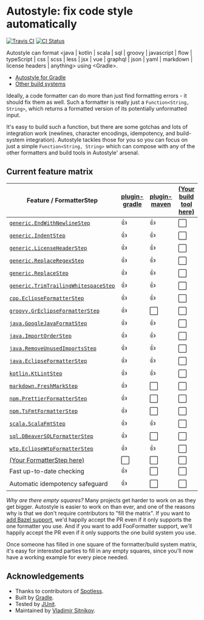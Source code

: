 # Autostyle: fix code style automatically

<!---freshmark shields
output = [
  link(image('Travis CI', 'https://travis-ci.org/{{org}}/{{name}}.svg?branch=master'), 'https://travis-ci.org/{{org}}/{{name}}'),
  link(image('CI Status', 'https://github.com/{{org}}/{{name}}/workflows/CI/badge.svg'), 'https://github.com/{{org}}/{{name}}/actions'),
-->
[![Travis CI](https://travis-ci.org/autostyle/autostyle.svg?branch=master)](https://travis-ci.org/autostyle/autostyle)
[![CI Status](https://github.com/autostyle/autostyle/workflows/CI/badge.svg)](https://github.com/autostyle/autostyle/actions)
<!---freshmark /shields -->

Autostyle can format &lt;java | kotlin | scala | sql | groovy | javascript | flow | typeScript | css | scss | less | jsx | vue | graphql | json | yaml | markdown | license headers | anything> using &lt;Gradle>.

- [Autostyle for Gradle](plugin-gradle)
- [Other build systems](CONTRIBUTING.md#how-to-add-a-new-plugin-for-a-build-system)

Ideally, a code formatter can do more than just find formatting errors - it should fix them as well. Such a formatter is really just a `Function<String, String>`, which returns a formatted version of its potentially unformatted input.

It's easy to build such a function, but there are some gotchas and lots of integration work (newlines, character encodings, idempotency, and build-system integration). Autostyle tackles those for you so you can focus on just a simple `Function<String, String>` which can compose with any of the other formatters and build tools in Autostyle' arsenal.

## Current feature matrix

<!---freshmark matrix
function lib(className)   { return '| [`' + className + '`](lib/src/main/java/com/github/autostyle/' + className.replace('.', '/') + '.java) | ' }
function extra(className) { return '| [`' + className + '`](lib-extra/src/main/java/com/github/autostyle/extra/' + className.replace('.', '/') + '.java) | ' }

//                                               | GRADLE        | (new)   |
output = [
'| Feature / FormatterStep                       | [plugin-gradle](plugin-gradle/README.md) | [plugin-maven](plugin-maven/README.md) | [(Your build tool here)](CONTRIBUTING.md#how-to-add-a-new-plugin-for-a-build-system) |',
'| --------------------------------------------- | ------------- | --------|',
lib('generic.EndWithNewlineStep')                +'{{yes}}       | {{no}}  |',
lib('generic.IndentStep')                        +'{{yes}}       | {{no}}  |',
lib('generic.LicenseHeaderStep')                 +'{{yes}}       | {{no}}  |',
lib('generic.ReplaceRegexStep')                  +'{{yes}}       | {{no}}  |',
lib('generic.ReplaceStep')                       +'{{yes}}       | {{no}}  |',
lib('generic.TrimTrailingWhitespaceStep')        +'{{yes}}       | {{no}}  |',
extra('cpp.EclipseFormatterStep')                +'{{yes}}       | {{no}}  |',
extra('groovy.GrEclipseFormatterStep')           +'{{yes}}       | {{no}}  |',
lib('java.GoogleJavaFormatStep')                 +'{{yes}}       | {{no}}  |',
lib('java.ImportOrderStep')                      +'{{yes}}       | {{no}}  |',
lib('java.RemoveUnusedImportsStep')              +'{{yes}}       | {{no}}  |',
extra('java.EclipseFormatterStep')               +'{{yes}}       | {{no}}  |',
lib('kotlin.KtLintStep')                         +'{{yes}}       | {{no}}  |',
lib('markdown.FreshMarkStep')                    +'{{yes}}       | {{no}}  |',
lib('npm.PrettierFormatterStep')                 +'{{yes}}       | {{no}}  |',
lib('npm.TsFmtFormatterStep')                    +'{{yes}}       | {{no}}  |',
lib('scala.ScalaFmtStep')                        +'{{yes}}       | {{no}}  |',
lib('sql.DBeaverSQLFormatterStep')               +'{{yes}}       | {{no}}  |',
extra('wtp.EclipseWtpFormatterStep')             +'{{yes}}       | {{no}}  |',
'| [(Your FormatterStep here)](CONTRIBUTING.md#how-to-add-a-new-formatterstep) | {{no}}       | {{no}}  |',
'| Fast up-to-date checking                      | {{yes}}       | {{no}}  |',
'| Automatic idempotency safeguard               | {{yes}}       | {{no}}  |',
''
].join('\n');
-->
| Feature / FormatterStep                       | [plugin-gradle](plugin-gradle/README.md) | [plugin-maven](plugin-maven/README.md) | [(Your build tool here)](CONTRIBUTING.md#how-to-add-a-new-plugin-for-a-build-system) |
| --------------------------------------------- | ------------- | ------------ | --------|
| [`generic.EndWithNewlineStep`](lib/src/main/java/com/github/autostyle/generic/EndWithNewlineStep.java) | :+1:       | :+1:       | :white_large_square:  |
| [`generic.IndentStep`](lib/src/main/java/com/github/autostyle/generic/IndentStep.java) | :+1:       | :+1:       | :white_large_square:  |
| [`generic.LicenseHeaderStep`](lib/src/main/java/com/github/autostyle/generic/LicenseHeaderStep.java) | :+1:       | :+1:      | :white_large_square:  |
| [`generic.ReplaceRegexStep`](lib/src/main/java/com/github/autostyle/generic/ReplaceRegexStep.java) | :+1:       | :+1:       | :white_large_square:  |
| [`generic.ReplaceStep`](lib/src/main/java/com/github/autostyle/generic/ReplaceStep.java) | :+1:       | :+1:       | :white_large_square:  |
| [`generic.TrimTrailingWhitespaceStep`](lib/src/main/java/com/github/autostyle/generic/TrimTrailingWhitespaceStep.java) | :+1:       | :+1:       | :white_large_square:  |
| [`cpp.EclipseFormatterStep`](lib-extra/src/main/java/com/github/autostyle/extra/cpp/EclipseFormatterStep.java) | :+1:       | :+1:       | :white_large_square:  |
| [`groovy.GrEclipseFormatterStep`](lib-extra/src/main/java/com/github/autostyle/extra/groovy/GrEclipseFormatterStep.java) | :+1:       | :white_large_square:       | :white_large_square:  |
| [`java.GoogleJavaFormatStep`](lib/src/main/java/com/github/autostyle/java/GoogleJavaFormatStep.java) | :+1:       | :+1:      | :white_large_square:  |
| [`java.ImportOrderStep`](lib/src/main/java/com/github/autostyle/java/ImportOrderStep.java) | :+1:       | :+1:      | :white_large_square:  |
| [`java.RemoveUnusedImportsStep`](lib/src/main/java/com/github/autostyle/java/RemoveUnusedImportsStep.java) | :+1:       | :+1:      | :white_large_square:  |
| [`java.EclipseFormatterStep`](lib-extra/src/main/java/com/github/autostyle/extra/java/EclipseFormatterStep.java) | :+1:       | :+1:      | :white_large_square:  |
| [`kotlin.KtLintStep`](lib/src/main/java/com/github/autostyle/kotlin/KtLintStep.java) | :+1:       | :+1:      | :white_large_square:  |
| [`markdown.FreshMarkStep`](lib/src/main/java/com/github/autostyle/markdown/FreshMarkStep.java) | :+1:       | :white_large_square:       | :white_large_square:  |
| [`npm.PrettierFormatterStep`](lib/src/main/java/com/github/autostyle/npm/PrettierFormatterStep.java) | :+1:       | :white_large_square:       | :white_large_square:  |
| [`npm.TsFmtFormatterStep`](lib/src/main/java/com/github/autostyle/npm/TsFmtFormatterStep.java) | :+1:       | :white_large_square:       | :white_large_square:  |
| [`scala.ScalaFmtStep`](lib/src/main/java/com/github/autostyle/scala/ScalaFmtStep.java) | :+1:       | :+1:       | :white_large_square:  |
| [`sql.DBeaverSQLFormatterStep`](lib/src/main/java/com/github/autostyle/sql/DBeaverSQLFormatterStep.java) | :+1:       | :white_large_square:       | :white_large_square:  |
| [`wtp.EclipseWtpFormatterStep`](lib-extra/src/main/java/com/github/autostyle/extra/wtp/EclipseWtpFormatterStep.java) | :+1:       | :+1:      | :white_large_square:  |
| [(Your FormatterStep here)](CONTRIBUTING.md#how-to-add-a-new-formatterstep) | :white_large_square:        | :white_large_square:       | :white_large_square:  |
| Fast up-to-date checking                      | :+1:       | :white_large_square:       | :white_large_square:  |
| Automatic idempotency safeguard               | :+1:       | :white_large_square:       | :white_large_square:  |
<!---freshmark /matrix -->

*Why are there empty squares?* Many projects get harder to work on as they get bigger. Autostyle is easier to work on than ever, and one of the reasons why is that we don't require contributors to "fill the matrix". If you want to [add Bazel support](https://github.com/github/autostyle/issues/76), we'd happily accept the PR even if it only supports the one formatter you use. And if you want to add FooFormatter support, we'll happily accept the PR even if it only supports the one build system you use.

Once someone has filled in one square of the formatter/build system matrix, it's easy for interested parties to fill in any empty squares, since you'll now have a working example for every piece needed.

## Acknowledgements
- Thanks to contributors of [Spotless](https://github.com/diffplug/spotless).
- Built by [Gradle](https://gradle.org/).
- Tested by [JUnit](https://junit.org/).
- Maintained by [Vladimir Sitnikov](https://github.com/vlsi).
